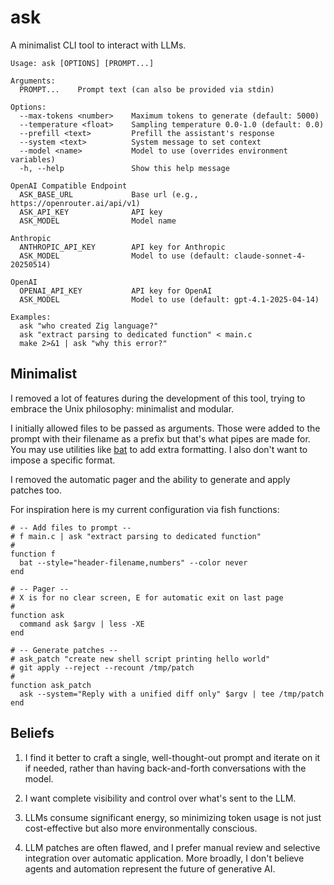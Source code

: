 # ask

A minimalist CLI tool to interact with LLMs.

```
Usage: ask [OPTIONS] [PROMPT...]

Arguments:
  PROMPT...    Prompt text (can also be provided via stdin)

Options:
  --max-tokens <number>    Maximum tokens to generate (default: 5000)
  --temperature <float>    Sampling temperature 0.0-1.0 (default: 0.0)
  --prefill <text>         Prefill the assistant's response
  --system <text>          System message to set context
  --model <name>           Model to use (overrides environment variables)
  -h, --help               Show this help message

OpenAI Compatible Endpoint
  ASK_BASE_URL             Base url (e.g., https://openrouter.ai/api/v1)
  ASK_API_KEY              API key
  ASK_MODEL                Model name

Anthropic
  ANTHROPIC_API_KEY        API key for Anthropic
  ASK_MODEL                Model to use (default: claude-sonnet-4-20250514)

OpenAI
  OPENAI_API_KEY           API key for OpenAI
  ASK_MODEL                Model to use (default: gpt-4.1-2025-04-14)

Examples:
  ask "who created Zig language?"
  ask "extract parsing to dedicated function" < main.c
  make 2>&1 | ask "why this error?"
```

## Minimalist

I removed a lot of features during the development of this tool, trying to embrace the Unix philosophy: minimalist and modular.

I initially allowed files to be passed as arguments. Those were added to the prompt with their filename as a prefix but that's what pipes are made for. You may use utilities like [bat](https://github.com/sharkdp/bat) to add extra formatting. I also don't want to impose a specific format.

I removed the automatic pager and the ability to generate and apply patches too.

For inspiration here is my current configuration via fish functions:

```fish
# -- Add files to prompt --
# f main.c | ask "extract parsing to dedicated function"
#
function f
  bat --style="header-filename,numbers" --color never 
end

# -- Pager --
# X is for no clear screen, E for automatic exit on last page
#
function ask
  command ask $argv | less -XE
end

# -- Generate patches --
# ask_patch "create new shell script printing hello world"
# git apply --reject --recount /tmp/patch
#
function ask_patch
  ask --system="Reply with a unified diff only" $argv | tee /tmp/patch
end
```

## Beliefs

1. I find it better to craft a single, well-thought-out prompt and iterate on it if needed, rather than having back-and-forth conversations with the model.

2. I want complete visibility and control over what's sent to the LLM.

3. LLMs consume significant energy, so minimizing token usage is not just cost-effective but also more environmentally conscious.

4. LLM patches are often flawed, and I prefer manual review and selective integration over automatic application. More broadly, I don't believe agents and automation represent the future of generative AI.
